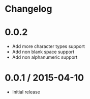 # Changelog

0.0.2
==================

  * Add more character types support
  * Add non blank space support
  * Add non alphanumeric support


0.0.1 / 2015-04-10
==================

  * Initial release